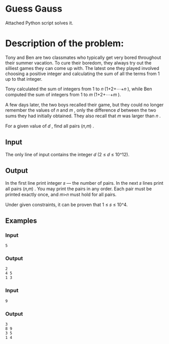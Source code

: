 # Guess Gauss

Attached Python script solves it.

# Description of the problem:
Tony and Ben are two classmates who typically get very bored throughout their summer vacation. To cure their boredom, they always try out the silliest games they can come up with. The latest one they played involved choosing a positive integer and calculating the sum of all the terms from 1
up to that integer.

Tony calculated the sum of integers from 1
to 𝑛
(1+2+⋯+𝑛
), while Ben computed the sum of integers from 1
to 𝑚
(1+2+⋯+𝑚
).

A few days later, the two boys recalled their game, but they could no longer remember the values of 𝑛
and 𝑚
, only the difference 𝑑
between the two sums they had initially obtained. They also recall that 𝑚
was larger than 𝑛
.

For a given value of 𝑑
, find all pairs (𝑛,𝑚)
.

## Input
The only line of input contains the integer 𝑑 (2 ≤ 𝑑 ≤ 10^12).

## Output
In the first line print integer 𝑠
— the number of pairs. In the next 𝑠
lines print all pairs (𝑛,𝑚)
. You may print the pairs in any order. Each pair must be printed exactly once, and 𝑚>𝑛
must hold for all pairs.

Under given constraints, it can be proven that 1 ≤ 𝑠 ≤ 10^4.

## Examples
### Input
```
5
```
### Output
```
2
4 5
1 3
```

### Input
```
9
```
### Output
```
3
8 9
3 5
1 4
```